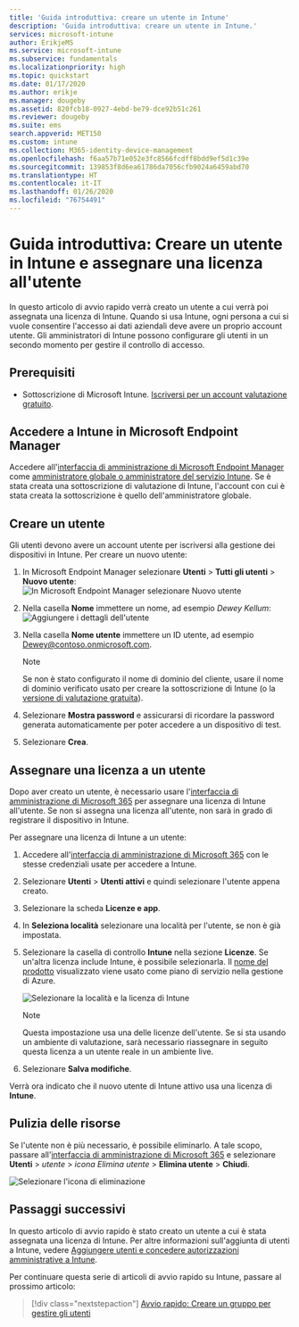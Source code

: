 ```yaml
---
title: 'Guida introduttiva: creare un utente in Intune'
description: 'Guida introduttiva: creare un utente in Intune.'
services: microsoft-intune
author: ErikjeMS
ms.service: microsoft-intune
ms.subservice: fundamentals
ms.localizationpriority: high
ms.topic: quickstart
ms.date: 01/17/2020
ms.author: erikje
ms.manager: dougeby
ms.assetid: 820fcb18-0927-4ebd-be79-dce92b51c261
ms.reviewer: dougeby
ms.suite: ems
search.appverid: MET150
ms.custom: intune
ms.collection: M365-identity-device-management
ms.openlocfilehash: f6aa57b71e052e3fc8566fcdff8bdd9ef5d1c39e
ms.sourcegitcommit: 139853f8d6ea61786da7056cfb9024a6459abd70
ms.translationtype: HT
ms.contentlocale: it-IT
ms.lasthandoff: 01/26/2020
ms.locfileid: "76754491"
---
```

# <a name="quickstart-create-a-user-in-intune-and-assign-the-user-a-license"></a>Guida introduttiva: Creare un utente in Intune e assegnare una licenza all'utente

In questo articolo di avvio rapido verrà creato un utente a cui verrà poi assegnata una licenza di Intune. Quando si usa Intune, ogni persona a cui si vuole consentire l'accesso ai dati aziendali deve avere un proprio account utente. Gli amministratori di Intune possono configurare gli utenti in un secondo momento per gestire il controllo di accesso.

## <a name="prerequisites"></a>Prerequisiti

- Sottoscrizione di Microsoft Intune. [Iscriversi per un account valutazione gratuito](../fundamentals/free-trial-sign-up.md).

## <a name="sign-in-to-intune-in-microsoft-endpoint-manager"></a>Accedere a Intune in Microsoft Endpoint Manager

Accedere all'[interfaccia di amministrazione di Microsoft Endpoint Manager](https://go.microsoft.com/fwlink/?linkid=2109431) come [amministratore globale o amministratore del servizio Intune](users-add.md#types-of-administrators). Se è stata creata una sottoscrizione di valutazione di Intune, l'account con cui è stata creata la sottoscrizione è quello dell'amministratore globale.

## <a name="create-a-user"></a>Creare un utente

Gli utenti devono avere un account utente per iscriversi alla gestione dei dispositivi in Intune. Per creare un nuovo utente:

1. In Microsoft Endpoint Manager selezionare **Utenti** > **Tutti gli utenti** > **Nuovo utente**:  ![In Microsoft Endpoint Manager selezionare Nuovo utente](./media/quickstart-create-user/create-user.png)
2. Nella casella **Nome** immettere un nome, ad esempio *Dewey Kellum*:  ![Aggiungere i dettagli dell'utente](./media/quickstart-create-user/create-user-02.png)
3. Nella casella **Nome utente** immettere un ID utente, ad esempio Dewey@contoso.onmicrosoft.com.

    > [!NOTE]
    > Se non è stato configurato il nome di dominio del cliente, usare il nome di dominio verificato usato per creare la sottoscrizione di Intune (o la [versione di valutazione gratuita](free-trial-sign-up.md#sign-up-for-a-microsoft-intune-free-trial)). 

4. Selezionare **Mostra password** e assicurarsi di ricordare la password generata automaticamente per poter accedere a un dispositivo di test.
5. Selezionare **Crea**.

## <a name="assign-a-license-to-the-user"></a>Assegnare una licenza a un utente

Dopo aver creato un utente, è necessario usare l'[interfaccia di amministrazione di Microsoft 365](https://go.microsoft.com/fwlink/p/?LinkId=698854) per assegnare una licenza di Intune all'utente. Se non si assegna una licenza all'utente, non sarà in grado di registrare il dispositivo in Intune.

Per assegnare una licenza di Intune a un utente:

1. Accedere all'[interfaccia di amministrazione di Microsoft 365](https://go.microsoft.com/fwlink/p/?LinkId=698854) con le stesse credenziali usate per accedere a Intune.
2. Selezionare **Utenti** > **Utenti attivi** e quindi selezionare l'utente appena creato.
3. Selezionare la scheda **Licenze e app**.
4. In **Seleziona località** selezionare una località per l'utente, se non è già impostata.
2. Selezionare la casella di controllo **Intune** nella sezione **Licenze**. Se un'altra licenza include Intune, è possibile selezionarla. Il [nome del prodotto](https://docs.microsoft.com/azure/active-directory/users-groups-roles/licensing-service-plan-reference) visualizzato viene usato come piano di servizio nella gestione di Azure.

    ![Selezionare la località e la licenza di Intune](./media/quickstart-create-user/create-user-03.png)

   > [!NOTE]
   > Questa impostazione usa una delle licenze dell'utente. Se si sta usando un ambiente di valutazione, sarà necessario riassegnare in seguito questa licenza a un utente reale in un ambiente live.

6. Selezionare **Salva modifiche**.

Verrà ora indicato che il nuovo utente di Intune attivo usa una licenza di **Intune**.

## <a name="clean-up-resources"></a>Pulizia delle risorse

Se l'utente non è più necessario, è possibile eliminarlo. A tale scopo, passare all'[interfaccia di amministrazione di Microsoft 365](https://go.microsoft.com/fwlink/p/?LinkId=698854) e selezionare **Utenti** > *utente* > *icona Elimina utente* > **Elimina utente** > **Chiudi**.

   ![Selezionare l'icona di eliminazione](./media/quickstart-create-user/create-user-04.png)

## <a name="next-steps"></a>Passaggi successivi

In questo articolo di avvio rapido è stato creato un utente a cui è stata assegnata una licenza di Intune. Per altre informazioni sull'aggiunta di utenti a Intune, vedere [Aggiungere utenti e concedere autorizzazioni amministrative a Intune](users-add.md).

Per continuare questa serie di articoli di avvio rapido su Intune, passare al prossimo articolo:

> [!div class="nextstepaction"]
> [Avvio rapido: Creare un gruppo per gestire gli utenti](../quickstart-create-group.md)
